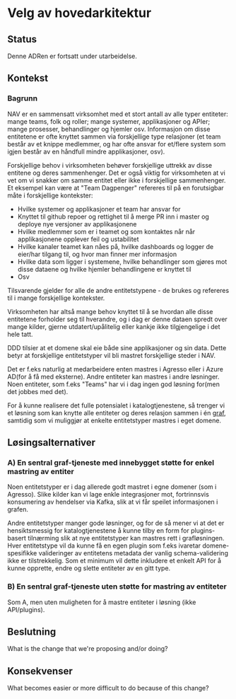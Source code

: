 # Velg av hovedarkitektur

## Status

Denne ADRen er fortsatt under utarbeidelse.

## Kontekst

### Bagrunn

NAV er en sammensatt virksomhet med et stort antall av alle typer entiteter: mange teams, folk og roller; mange systemer, applikasjoner og APIer; mange prosesser, behandlinger og hjemler osv. Informasjon om disse entitetene er ofte knyttet sammen via forskjellige type relasjoner (et team består av et knippe medlemmer, og har ofte ansvar for et/flere system som igjen består av en håndfull mindre applikasjoner, osv). 

Forskjellige behov i virksomheten behøver forskjellige uttrekk av disse entitene og deres sammenhenger. Det er også viktig for virksomheten at vi vet om vi snakker om samme entitet eller ikke i forskjellige sammenhenger. Et eksempel kan være at "Team Dagpenger" refereres til på en forutsigbar måte i forskjellige kontekster:
- Hvilke systemer og applikasjoner et team har ansvar for
- Knyttet til github repoer og rettighet til å merge PR inn i master og deploye nye versjoner av applikasjonene
- Hvilke medlemmer som er i teamet og som kontaktes når når applikasjonene opplever feil og ustabilitet
- Hvilke kanaler teamet kan nåes på, hvilke dashboards og logger de eier/har tilgang til, og hvor man finner mer informasjon 
- Hvilke data som ligger i systemene, hvilke behandlinger som gjøres mot disse dataene og hvilke hjemler behandlingene er knyttet til
- Osv

Tilsvarende gjelder for alle de andre entitetstypene - de brukes og refereres til i mange forskjellige kontekster.

Virksomheten har altså mange behov knyttet til å se hvordan alle disse entitetene forholder seg til hverandre, og i dag er denne dataen spredt over mange kilder, gjerne utdatert/upålitelig eller kankje ikke tilgjengelige i det hele tatt.

DDD tilsier at et domene skal eie både sine applikasjoner og sin data. Dette betyr at forskjellige entitetstyper vil bli mastret forskjellige steder i NAV. 

Det er f.eks naturlig at medarbeidere enten mastres i Agresso eller i Azure AD(for å få med eksterne). Andre entiteter kan mastres i andre løsninger. Noen entiteter, som f.eks "Teams" har vi i dag ingen god løsning for(men det jobbes med det).

For å kunne realisere det fulle potensialet i katalogtjenestene, så trenger vi et løsning som kan knytte alle entiteter og deres relasjon sammen i én [graf](https://en.wikipedia.org/wiki/Graph_(abstract_data_type)), samtidig som vi muliggjør at enkelte entitetstyper mastres i eget domene.

## Løsingsalternativer

### A) En sentral graf-tjeneste med innebygget støtte for enkel mastring av entiter

Noen entitetstyper er i dag allerede godt mastret i egne domener (som i Agresso). Slike kilder kan vi lage enkle integrasjoner mot, fortrinnsvis konsumering av hendelser via Kafka, slik at vi får speilet informasjonen i grafen.

Andre entitetstyper manger gode løsninger, og for de så mener vi at det er hensiktsmessig for katalogtjenestene å kunne tilby en form for plugins-basert tilnærming slik at nye entitetstyper kan mastres rett i grafløsningen. Hver entitetstype vil da kunne få en egen plugin som f.eks ivaretar domene-spesifikke valideringer av entitetens metadata der vanlig schema-validering ikke er tilstrekkelig. Som et minimum vil dette inkludere et enkelt API for å kunne opprette, endre og slette entiteter av en gitt type.

### B) En sentral graf-tjeneste uten støtte for mastring av entiteter

Som A, men uten muligheten for å mastre entiteter i løsning (ikke API/plugins).

## Beslutning

What is the change that we're proposing and/or doing?

## Konsekvenser

What becomes easier or more difficult to do because of this change?
